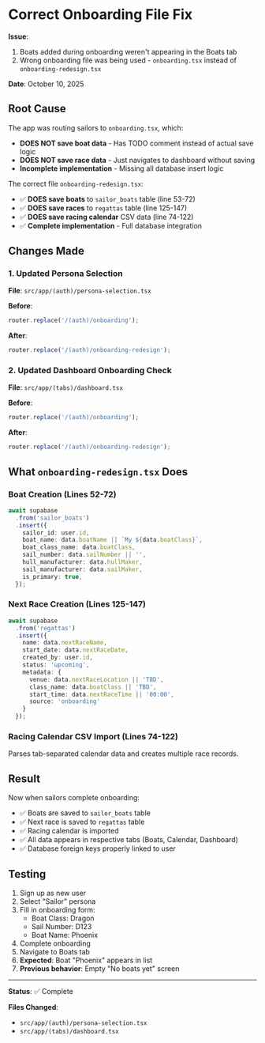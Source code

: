 # Correct Onboarding File Fix

**Issue**:
1. Boats added during onboarding weren't appearing in the Boats tab
2. Wrong onboarding file was being used - `onboarding.tsx` instead of `onboarding-redesign.tsx`

**Date**: October 10, 2025

## Root Cause

The app was routing sailors to `onboarding.tsx`, which:
- **DOES NOT save boat data** - Has TODO comment instead of actual save logic
- **DOES NOT save race data** - Just navigates to dashboard without saving
- **Incomplete implementation** - Missing all database insert logic

The correct file `onboarding-redesign.tsx`:
- ✅ **DOES save boats** to `sailor_boats` table (line 53-72)
- ✅ **DOES save races** to `regattas` table (line 125-147)
- ✅ **DOES save racing calendar** CSV data (line 74-122)
- ✅ **Complete implementation** - Full database integration

## Changes Made

### 1. Updated Persona Selection
**File**: `src/app/(auth)/persona-selection.tsx`

**Before**:
```typescript
router.replace('/(auth)/onboarding');
```

**After**:
```typescript
router.replace('/(auth)/onboarding-redesign');
```

### 2. Updated Dashboard Onboarding Check
**File**: `src/app/(tabs)/dashboard.tsx`

**Before**:
```typescript
router.replace('/(auth)/onboarding');
```

**After**:
```typescript
router.replace('/(auth)/onboarding-redesign');
```

## What `onboarding-redesign.tsx` Does

### Boat Creation (Lines 52-72)
```typescript
await supabase
  .from('sailor_boats')
  .insert({
    sailor_id: user.id,
    boat_name: data.boatName || `My ${data.boatClass}`,
    boat_class_name: data.boatClass,
    sail_number: data.sailNumber || '',
    hull_manufacturer: data.hullMaker,
    sail_manufacturer: data.sailMaker,
    is_primary: true,
  });
```

### Next Race Creation (Lines 125-147)
```typescript
await supabase
  .from('regattas')
  .insert({
    name: data.nextRaceName,
    start_date: data.nextRaceDate,
    created_by: user.id,
    status: 'upcoming',
    metadata: {
      venue: data.nextRaceLocation || 'TBD',
      class_name: data.boatClass || 'TBD',
      start_time: data.nextRaceTime || '00:00',
      source: 'onboarding'
    }
  });
```

### Racing Calendar CSV Import (Lines 74-122)
Parses tab-separated calendar data and creates multiple race records.

## Result

Now when sailors complete onboarding:
- ✅ Boats are saved to `sailor_boats` table
- ✅ Next race is saved to `regattas` table
- ✅ Racing calendar is imported
- ✅ All data appears in respective tabs (Boats, Calendar, Dashboard)
- ✅ Database foreign keys properly linked to user

## Testing

1. Sign up as new user
2. Select "Sailor" persona
3. Fill in onboarding form:
   - Boat Class: Dragon
   - Sail Number: D123
   - Boat Name: Phoenix
4. Complete onboarding
5. Navigate to Boats tab
6. **Expected**: Boat "Phoenix" appears in list
7. **Previous behavior**: Empty "No boats yet" screen

---

**Status**: ✅ Complete

**Files Changed**:
- `src/app/(auth)/persona-selection.tsx`
- `src/app/(tabs)/dashboard.tsx`
